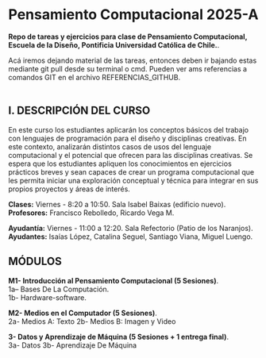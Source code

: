 # Pensamiento Computacional 2025-A  

**Repo de tareas y ejercicios para clase de Pensamiento Computacional, Escuela de la Diseño, Pontificia Universidad Católica de Chile.**.  

Acá iremos dejando material de las tareas, entonces deben ir bajando estas mediante git pull desde su terminal o cmd. Pueden ver ams referencias a comandos GIT en el archivo REFERENCIAS_GITHUB.    
<br> 

## I. DESCRIPCIÓN DEL CURSO 
En este curso los estudiantes aplicarán los conceptos básicos del trabajo con lenguajes de programación para el diseño y disciplinas creativas. En este contexto, analizarán distintos casos de usos del lenguaje computacional y el potencial que ofrecen para las disciplinas creativas. Se espera que los estudiantes apliquen los conocimientos en ejercicios prácticos breves y sean capaces de crear un programa computacional que les permita iniciar una exploración conceptual y técnica para integrar en sus propios proyectos y áreas de interés. 


**Clases:** Viernes - 8:20 a 10:50. Sala Isabel Baixas (edificio nuevo).  
**Profesores:** Francisco Rebolledo, Ricardo Vega M.  

**Ayudantía:** Viernes - 11:00 a 12:20. Sala Refectorio (Patio de los Naranjos).   
**Ayudantes:** Isaías López, Catalina Seguel, Santiago Viana, Miguel Luengo.  


## MÓDULOS

**M1- Introducción al Pensamiento Computacional (5 Sesiones)**.  
1a– Bases De La Computación.   
1b- Hardware-software.  

**M2- Medios en el Computador (5 Sesiones)**.  
2a- Medios A: Texto 
2b- Medios B: Imagen y Video 

**3- Datos y Aprendizaje de Máquina (5 Sesiones + 1 entrega final)**.    
3a- Datos 
3b- Aprendizaje De Máquina 

